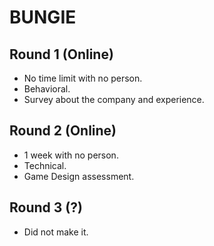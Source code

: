 # BUNGIE

## Round 1 (Online)

- No time limit with no person.
- Behavioral.
- Survey about the company and experience.

## Round 2 (Online)

- 1 week with no person.
- Technical.
- Game Design assessment.

## Round 3 (?)

- Did not make it.
